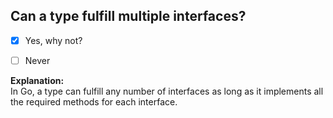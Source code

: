 ## Can a type fulfill multiple interfaces?

- [x] Yes, why not?

- [ ] Never

**Explanation:**  
In Go, a type can fulfill any number of interfaces as long as it implements all the required methods for each interface.